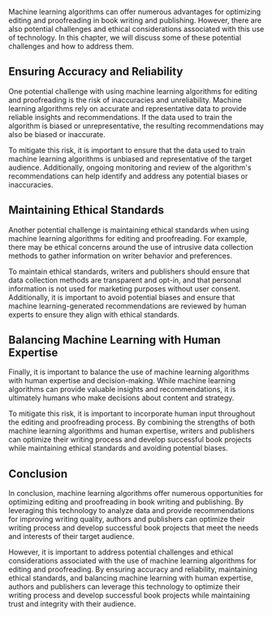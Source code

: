
Machine learning algorithms can offer numerous advantages for optimizing editing and proofreading in book writing and publishing. However, there are also potential challenges and ethical considerations associated with this use of technology. In this chapter, we will discuss some of these potential challenges and how to address them.

Ensuring Accuracy and Reliability
---------------------------------

One potential challenge with using machine learning algorithms for editing and proofreading is the risk of inaccuracies and unreliability. Machine learning algorithms rely on accurate and representative data to provide reliable insights and recommendations. If the data used to train the algorithm is biased or unrepresentative, the resulting recommendations may also be biased or inaccurate.

To mitigate this risk, it is important to ensure that the data used to train machine learning algorithms is unbiased and representative of the target audience. Additionally, ongoing monitoring and review of the algorithm's recommendations can help identify and address any potential biases or inaccuracies.

Maintaining Ethical Standards
-----------------------------

Another potential challenge is maintaining ethical standards when using machine learning algorithms for editing and proofreading. For example, there may be ethical concerns around the use of intrusive data collection methods to gather information on writer behavior and preferences.

To maintain ethical standards, writers and publishers should ensure that data collection methods are transparent and opt-in, and that personal information is not used for marketing purposes without user consent. Additionally, it is important to avoid potential biases and ensure that machine learning-generated recommendations are reviewed by human experts to ensure they align with ethical standards.

Balancing Machine Learning with Human Expertise
-----------------------------------------------

Finally, it is important to balance the use of machine learning algorithms with human expertise and decision-making. While machine learning algorithms can provide valuable insights and recommendations, it is ultimately humans who make decisions about content and strategy.

To mitigate this risk, it is important to incorporate human input throughout the editing and proofreading process. By combining the strengths of both machine learning algorithms and human expertise, writers and publishers can optimize their writing process and develop successful book projects while maintaining ethical standards and avoiding potential biases.

Conclusion
----------

In conclusion, machine learning algorithms offer numerous opportunities for optimizing editing and proofreading in book writing and publishing. By leveraging this technology to analyze data and provide recommendations for improving writing quality, authors and publishers can optimize their writing process and develop successful book projects that meet the needs and interests of their target audience.

However, it is important to address potential challenges and ethical considerations associated with the use of machine learning algorithms for editing and proofreading. By ensuring accuracy and reliability, maintaining ethical standards, and balancing machine learning with human expertise, authors and publishers can leverage this technology to optimize their writing process and develop successful book projects while maintaining trust and integrity with their audience.
